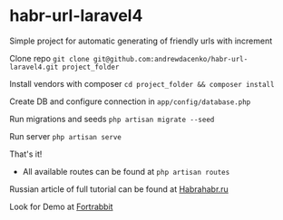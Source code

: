 habr-url-laravel4
=================

Simple project for automatic generating of friendly urls with increment

Clone repo ``` git clone git@github.com:andrewdacenko/habr-url-laravel4.git project_folder ```

Install vendors with composer ``` cd project_folder && composer install ``` 

Create DB and configure connection in ``` app/config/database.php ```

Run migrations and seeds ``` php artisan migrate --seed ```

Run server ``` php artisan serve ```

That's it! 

* All available routes can be found at ``` php artisan routes ```

Russian article of full tutorial can be found at [Habrahabr.ru](http://habrahabr.ru/post/208678/)

Look for Demo at [Fortrabbit](http://habr-url.eu1.frbit.net/)
